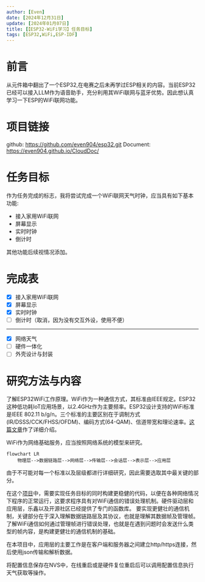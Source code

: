 ```yaml
---
author: [Even]
date: [2024年12月31日]
update: [2024年01月07日]
title: [【ESP32-WiFi学习】任务目标]
tags: [ESP32,WiFi,ESP-IDF]
---
```


# 前言
从元件箱中翻出了一个ESP32,在电赛之后未再学过ESP相关的内容。当前ESP32已经可以接入LLM作为语音助手，充分利用其WiFi联网与蓝牙优势。因此想认真学习一下ESP的WiFi联网功能。

# 项目链接

github: https://github.com/even904/esp32.git
Document: https://even904.github.io/CloudDoc/

# 任务目标

作为任务完成的标志，我将尝试完成一个WiFi联网天气时钟，应当具有如下基本功能:
- 接入家用WiFi联网
- 屏幕显示
- 实时时钟
- 倒计时

其他功能后续视情况添加。

# 完成表
- [x] 接入家用WiFi联网
- [x] 屏幕显示
- [x] 实时时钟
- [ ] 倒计时（取消，因为没有交互外设，使用不便）

***

- [x] 网络天气
- [ ] 硬件一体化
- [ ] 外壳设计与封装

# 研究方法与内容
了解ESP32WiFi工作原理。WiFi作为一种通信方式，其标准由IEEE规定。ESP32这种低功耗IoT应用场景，以2.4GHz作为主要频率。ESP32设计支持的WiFi标准是IEEE 802.11 b/g/n。三个标准的主要区别在于调制方式(IR/DSSS/CCK/FHSS/OFDM)、编码方式(64-QAM)、信道带宽和理论速率。[这篇文章](https://www.shuzixingkong.net/article/1653)作了详细介绍。

WiFi作为网络基础服务，应当按照网络系统的模型来研究。
```mermaid
flowchart LR
    物理层-->数据链路层-->网络层-->传输层-->会话层-->表示层-->应用层
```
由于不可能对每一个标准以及层级都进行详细研究，因此需要选取其中最关键的部分。

在这个[项目](【ESP32-WiFi学习】任务目标.md)中，需要实现任务目标的同时构建更稳健的代码，以便在各种网络情况下程序的正常运行，这要求程序具有对WiFi通信的错误处理机制。硬件驱动层和应用层，乐鑫以及开源社区已经提供了专门的函数库。
要实现更健壮的通信机制，关键部分在于深入理解数据链路层及其协议，也就是理解其数据帧及管理帧。了解WiFi通信如何通过管理帧进行错误处理，也就是在遇到问题时会发送什么类型的帧内容，是构建更健壮的通信机制的基础。

在本项目中，应用层的主要工作是在客户端和服务器之间建立http/https连接，然后使用json传输和解析数据。

将配置信息保存在NVS中，在线重启或是硬件复位重启后可以调用配置信息执行天气获取等操作。